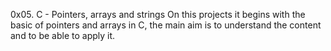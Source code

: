 0x05. C - Pointers, arrays and strings
On this projects it begins with the basic of pointers and arrays in C,
the main aim is to understand the content and to be able to apply it.

